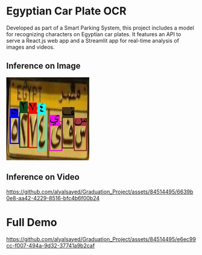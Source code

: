 # Egyptian Car Plate OCR
 Developed as part of a Smart Parking System, this project includes a model for recognizing characters on Egyptian car plates. It features an API to serve a React.js web app and a Streamlit app for real-time analysis of images and videos.


 ## Inference on Image
 <img src="./streamlit/static/processed_images/modified_image.jpg"> 

## Inference on Video
https://github.com/alyalsayed/Graduation_Project/assets/84514495/6639b0e8-aa42-4229-8516-bfc4b6f00b24

# Full Demo
https://github.com/alyalsayed/Graduation_Project/assets/84514495/e6ec99cc-f007-494a-9d32-37741a9b2caf

